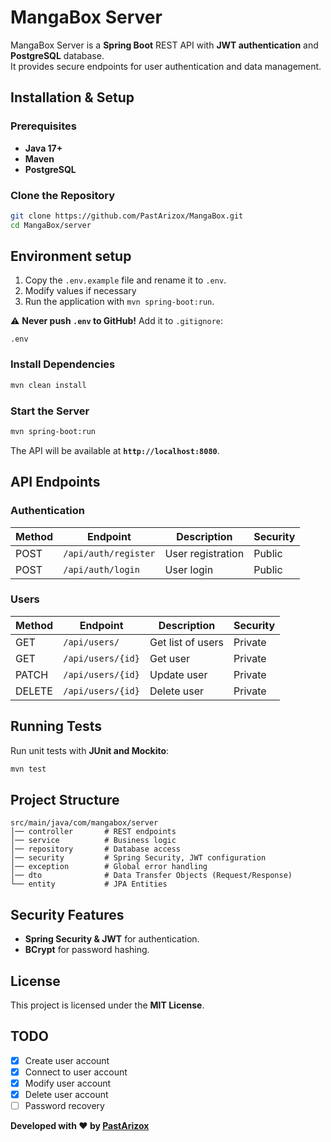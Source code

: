 # MangaBox Server

MangaBox Server is a **Spring Boot** REST API with **JWT authentication** and **PostgreSQL** database.  
It provides secure endpoints for user authentication and data management.

## **Installation & Setup**

### **Prerequisites**

- **Java 17+**
- **Maven**
- **PostgreSQL**

### **Clone the Repository**

```bash
git clone https://github.com/PastArizox/MangaBox.git
cd MangaBox/server
```

## Environment setup

1. Copy the `.env.example` file and rename it to `.env`.  
2. Modify values if necessary  
3. Run the application with `mvn spring-boot:run`.

⚠ **Never push `.env` to GitHub!** Add it to `.gitignore`:

```gitignore
.env
```

### **Install Dependencies**

```bash
mvn clean install
```

### **Start the Server**

```bash
mvn spring-boot:run
```

The API will be available at **`http://localhost:8080`**.

## **API Endpoints**

### **Authentication**

| Method | Endpoint             | Description              | Security |
|--------|----------------------|--------------------------|----------|
| POST   | `/api/auth/register` | User registration        | Public   |
| POST   | `/api/auth/login`    | User login               | Public   |

### **Users**

| Method | Endpoint             | Description              | Security |
|--------|----------------------|--------------------------|----------|
| GET    | `/api/users/`        | Get list of users        | Private  |
| GET    | `/api/users/{id}`    | Get user                 | Private  |
| PATCH  | `/api/users/{id}`    | Update user              | Private  |
| DELETE | `/api/users/{id}`    | Delete user              | Private  |

## **Running Tests**

Run unit tests with **JUnit and Mockito**:

```bash
mvn test
```

## **Project Structure**

```
src/main/java/com/mangabox/server
│── controller       # REST endpoints
│── service          # Business logic
│── repository       # Database access
│── security         # Spring Security, JWT configuration
│── exception        # Global error handling
│── dto              # Data Transfer Objects (Request/Response)
└── entity           # JPA Entities
```

## **Security Features**

- **Spring Security & JWT** for authentication.
- **BCrypt** for password hashing.

## **License**

This project is licensed under the **MIT License**.

## **TODO**

- [x] Create user account
- [x] Connect to user account
- [x] Modify user account
- [x] Delete user account
- [ ] Password recovery

**Developed with ❤️ by [PastArizox](https://github.com/PastArizox)**
